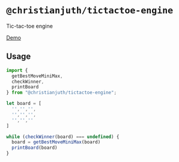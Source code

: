 # `@christianjuth/tictactoe-engine`

Tic-tac-toe engine

[Demo](https://npm.christianjuth.com/tictactoe-engine)

## Usage

```javascript
import { 
  getBestMoveMiniMax, 
  checkWinner, 
  printBoard 
} from "@christianjuth/tictactoe-engine";

let board = [
  '','','',
  '','','',
  '','',''
]

while (checkWinner(board) === undefined) {
  board = getBestMoveMiniMax(board)
  printBoard(board)
}
```
